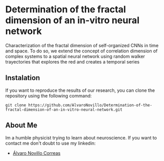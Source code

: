 # Determination of the fractal dimension of an in-vitro neural network
Characterization of the fractal dimension of self-organized CNNs in time and space. To do so, we extend the concept of correlation dimension of complex systems to a spatial neural network using random walker trayectories that explores the red and creates a temporal series

## Instalation

If you want to reproduce the results of our research, you can clone the repository using the following command:

    git clone https://github.com/AlvaroNovillo/Determination-of-the-fractal-dimension-of-an-in-vitro-neural-network.git

## About Me

Im a humble physicist trying to learn about neuroscience. If you want to contact me don't doubt to use my linkedin:
* <div class="badge-base LI-profile-badge" data-locale="es_ES" data-size="medium" data-theme="dark" data-type="VERTICAL" data-vanity="álvaro-novillo-correas-1b4452226" data-version="v1"><a class="badge-base__link LI-simple-link" href="https://es.linkedin.com/in/%C3%A1lvaro-novillo-correas-1b4452226?trk=profile-badge">Álvaro Novillo Correas</a></div>
